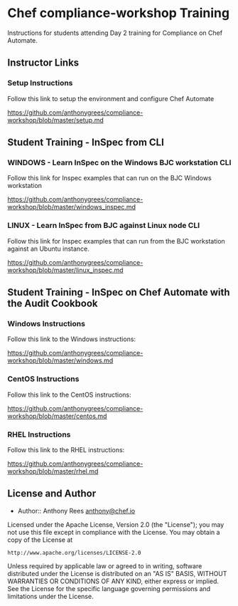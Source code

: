 # Chef compliance-workshop Training

Instructions for students attending Day 2 training for Compliance on Chef Automate.

## Instructor Links
### Setup Instructions
Follow this link to setup the environment and configure Chef Automate

https://github.com/anthonygrees/compliance-workshop/blob/master/setup.md

## Student Training - InSpec from CLI

### WINDOWS - Learn InSpec on the Windows BJC workstation CLI
Follow this link for Inspec examples that can run on the BJC Windows workstation

https://github.com/anthonygrees/compliance-workshop/blob/master/windows_inspec.md

### LINUX - Learn InSpec from BJC against Linux node CLI
Follow this link for Inspec examples that can run from the BJC workstation against an Ubuntu instance.

https://github.com/anthonygrees/compliance-workshop/blob/master/linux_inspec.md

## Student Training - InSpec on Chef Automate with the Audit Cookbook

### Windows Instructions
Follow this link to the Windows instructions:

https://github.com/anthonygrees/compliance-workshop/blob/master/windows.md


### CentOS Instructions
Follow this link to the CentOS instructions:

https://github.com/anthonygrees/compliance-workshop/blob/master/centos.md


### RHEL Instructions
Follow this link to the RHEL instructions:

https://github.com/anthonygrees/compliance-workshop/blob/master/rhel.md



## License and Author

* Author:: Anthony Rees <anthony@chef.io>

Licensed under the Apache License, Version 2.0 (the "License");
you may not use this file except in compliance with the License.
You may obtain a copy of the License at

    http://www.apache.org/licenses/LICENSE-2.0

Unless required by applicable law or agreed to in writing, software
distributed under the License is distributed on an "AS IS" BASIS,
WITHOUT WARRANTIES OR CONDITIONS OF ANY KIND, either express or implied.
See the License for the specific language governing permissions and
limitations under the License.
